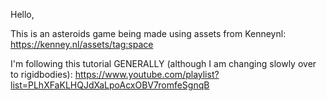 Hello,

This is an asteroids game being made using assets from Kenneynl: https://kenney.nl/assets/tag:space

I'm following this tutorial GENERALLY (although I am changing slowly over to rigidbodies): https://www.youtube.com/playlist?list=PLhXFaKLHQJdXaLpoAcxOBV7romfeSgnqB